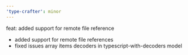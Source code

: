 ```yaml
---
'type-crafter': minor
---
```


feat: added support for remote file reference

- added support for remote file references
- fixed issues array items decoders in typescript-with-decoders model

